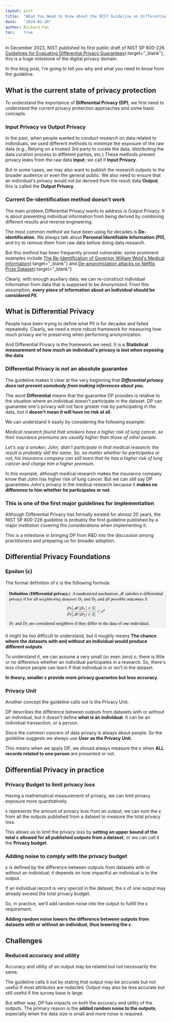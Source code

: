```yaml
---
layout: post
title:  "What You Need to Know About the NIST Guideline on Differential Privacy"
date:   "2024-02-20"
author: Richard Fan
toc:    true
---
```


In December 2023, NIST published its first public draft of NIST SP 800-226 [Guidelines for Evaluating Differential Privacy Guarantees](https://csrc.nist.gov/pubs/sp/800/226/ipd){:target="_blank"}, this is a huge milestone of the digital privacy domain.

In this blog post, I'm going to tell you why and what you need to know from the guideline.

## What is the current state of privacy protection

To understand the importance of **Differential Privacy (DP)**, we first need to understand the current privacy protection approaches and some basic concepts.

### Input Privacy vs Output Privacy

In the past, when people wanted to conduct research on data related to individuals, we used different methods to minimize the exposure of the raw data (e.g., Relying on a trusted 3rd party to curate the data, distributing the data curation process to different parties, etc.) These methods prevent privacy leaks from the raw data **Input**; we call it **Input Privacy**.

But in some cases, we may also want to publish the research outputs to the broader audience or even the general public. We also need to ensure that an individual's privacy would not be derived from the result data **Output**; this is called the **Output Privacy**.

### Current De-identification method doesn't work

The main problem Differential Privacy wants to address is Output Privacy. It is about preventing individual information from being derived by combining different results and reverse engineering.

The most common method we have been using for decades is **De-identification**. We always talk about **Personal Identifiable Information (PII)**, and try to remove them from raw data before doing data research.

But this method has been frequently proved vulnerable; some prominent examples include [The Re-Identification of Governor William Weld's Medical Information](https://papers.ssrn.com/sol3/papers.cfm?abstract_id=2076397){:target="_blank"} and [De-anonymization attacks on Netflix Prize Dataset](https://arxiv.org/pdf/cs/0610105.pdf){:target="_blank"}

Clearly, with enough auxiliary data, we can re-construct individual information from data that is supposed to be _Anonymized_. From this assumption, **every piece of information about an individual should be considered PII**.

## What is Differential Privacy

People have been trying to define what PII is for decades and failed repeatedly. Clearly, we need a more robust framework for measuring how much privacy we're preserving when performing anonymization.

And Differential Privacy is the framework we need. It is a **Statistical measurement of how much an individual's privacy is lost when exposing the data**.

### Differential Privacy is not an absolute guarantee

The guideline makes it clear at the very beginning that **_Differential privacy does not prevent somebody from making inferences about you._**

The word **Differential** means that the guarantee DP provides is relative to the situation where an individual doesn't participate in the dataset. DP can guarantee one's privacy will not face greater risk by participating in the data, but it **doesn't mean it will have no risk at all**.

We can understand it easily by considering the following example:

_Medical research found that smokers have a higher risk of lung cancer, so their insurance premiums are usually higher than those of other people._

_Let's say a smoker, John, didn't participate in that medical research; the result is probably still the same. So, no matter whether he participates or not, his insurance company can still learn that he has a higher risk of lung cancer and charge him a higher premium._

In this example, although medical research makes the insurance company know that John has higher risk of lung cancer. But we can still say DP guarantees John's privacy in the medical research because it **makes no difference to him whether he participates or not**.

### This is one of the first major guidelines for implementation

Although Differential Privacy has formally existed for almost 20 years, the NIST SP 800-226 guideline is probably the first guideline published by a major institution covering the considerations when implementing it.

This is a milestone in bringing DP from R&D into the discussion among practitioners and preparing us for broader adoption.

## Differential Privacy Foundations

### Epsilon (ε)

The formal definition of ε is the following formula:

![Definition of Epsilon](/assets/images/3fa3ef79-9c14-4adc-8aa5-fdeba8239f19.png)

It might be too difficult to understand, but it roughly means **The chance where the datasets with and without an individual would produce different outputs**.

To understand it, we can assume a very small (or even zero) ε; there is little or no difference whether an individual participates in a research. So, there's less chance people can learn if that individual is or isn't in the dataset.

**In theory, smaller ε provide more privacy guarantee but less accuracy**.

### Privacy Unit

Another concept the guideline calls out is the Privacy Unit.

DP describes the difference between outputs from datasets with or without an individual, but it doesn't define **what is an individual**. It can be an individual transaction, or a person.

Since the common concern of data privacy is always about people. So the guideline suggests we always use **User as the Privacy Unit**.

This means when we apply DP, we should always measure the ε when **ALL records related to one person** are presented or not.

## Differential Privacy in practice

### Privacy Budget to limit privacy loss

Having a mathematical measurement of privacy, we can limit privacy exposure more quantitatively.

ε represents the amount of privacy loss from an output; we can sum the ε from all the outputs published from a dataset to measure the total privacy loss.

This allows us to limit the privacy loss by **setting an upper bound of the total ε allowed for all published outputs from a dataset**, or we can call it the **Privacy budget**.

### Adding noise to comply with the privacy budget

ε is defined by the difference between outputs from datasets with or without an individual; it depends on how impactful an individual is to the output.

If an individual record is very _special_ in the dataset, the ε of one output may already exceed the total privacy budget.

So, in practice, we'll add random noise into the output to fulfill the ε requirement.

**Adding random noise lowers the difference between outputs from datasets with or without an individual, thus lowering the ε**.

## Challenges

### Reduced accuracy and utility

Accuracy and utility of an output may be related but not necessarily the same.

The guideline calls it out by stating that output may be accurate but not useful if most attributes are redacted. Output may also be less accurate but still useful if the survey base is large.

But either way, DP has impacts on both the accuracy and utility of the outputs. The primary reason is the **added random noise to the outputs**, especially when the data size is small and more noise is required.
